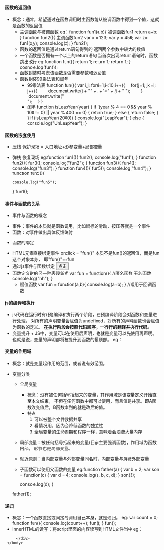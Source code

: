 #### 函数的返回值
  * 概念：通常，希望通过在函数调用时主函数能从被调函数中得到一个值，这就是函数的返回值
    + 主调函数与被调函数
	eg：function fun1(a,b){  被调函数fun1
		return a+b;
	} 
	   function fun2(){   主调函数fun2
		   var x = 123;
		   var y = 456;
		   var z= fun1(x,y);
		   console.log(z);
	   }
	   fun2();
	+ 函数的返回值是通过return语句得到的 返回两个参数中较大的数值
	+ 一个函数是否拥有一个以上的return语句 
	  当首次出现return语句时，函数跳出改行
     eg:function fun(){
		 return 1;
		 return 1;
		 return 1;
	 }
	 cosnole.log(fun());
	+ 函数封装时考虑该函数是否需要参数和返回值
	+ 函数封装99乘法表和闰年
	  - 99乘法表
	  function fun(){
	  var i,j;
	  for(i=1;i<10;i++){
	      for(j=1; j<=i; j++){
	          document.write(j + "*" + i +"=" + i*j + " ");
	          }
	          document.write("</br>");
	      }
	  }
	  - 闰年
	   function isLeapYear(year) {
	   	if ((year % 4 == 0 && year % 100 != 0) || year % 400 == 0) {
	   		return true;
	   	} else {
	   		return false;
	   	}
	   }
	   if (isLeapYear(2000)) {
	   	console.log("LeapYear");
	   } else {
	   	console.log("UnLeapYear");
	   }
#### 函数的嵌套使用
  * 压栈 保护现场 = 入口地址+形参变量+局部变量
  * 弹栈 恢复现场
  eg:function fun1(){
		fun2();
		console.log("fun1");
	}
	function fun2(){
		fun3();
		console.log("fun2");
	}
	function fun3(){
		fun4();
		console.log("fun3");
	}
	function fun4(){
		fun5();
		console.log("fun4");
	}
	function fun5(){
	
		console.log("fun5");
	}
	fun1();
#### 事件与函数的关系
  * 事件与函数的概念
   + 事件：事件的本质就是函数调用，比如鼠标的滑动，按压等就是一个事件
   + 函数：对事件做出具体反馈映射
  * 函数的绑定
   + HTML元素直接绑定事件
    onclick = "fun()"  本质不是fun()的返回值，而是fun这个对象本身，
	即"fun()"==fun
   + 通过js事件与函数绑定
    <body>
	<button type="button" id="btn">点击</button>
	</body>
	<script>
    var oBth = document.getElementById("btn"); // getElementById通过id来获取元素
	function fun(){
		console.log("hh");
	}
	oBth.onclick = fun;
	oBth.oncilck = function(){
		console.log("hh");
	}
	</script>
  + 函数定义时的另一种表现新式
    var fun = function(){  //匿名函数 无名函数
	   console.log("hh");
   }
    - 赋值函数
	 var fun = function(a,b){
		 console.log(a+b);
	 }
	 //常用于回调函数
#### js的编译和执行
  * js代码在运行时有(预)编译和执行两个阶段，在预编译阶段会对函数和变量进行处理，
    对所有的声明变量会赋值为undefined，对所有的声明函数也会赋值为函数的定义。
    **在执行阶段会按照代码顺序，一行行的翻译并执行代码。**
   * 变量提升
    + JS中，变量可以在使用后声明，也就是变量可以先使用再声明。
      也就是说，变量的声明都将被提升到函数的最顶部。
	  eg：<script>
	  //系统自己加的
	  var x = undefined;
	  //变量提升
	  x = 123;
	  console.log(x);
	  var x;
	  var y = 123;
	  y = 456;
	  </script>
#### 变量的作用域
  * 概念：就是变量起作用的范围，或者说有效范围。
  * 变量分类
    + 全局变量
      - 概念：没有被任何括号括起来的变量，其作用域是该变量定义开始直至本文结束，
	         不但在任何函数中都可以使用，而且值是共享。即A函数改变值后，B函数拿到的就是改后的值。
	  - 特点
		  1. 可以被整个文件数据共享
		  2. 看情况用，因为会降低函数的独立性
		  3. 全局变量的生命周期和程序一样，意味着会浪费大量内存
	+ 局部变量：被任何括号括起来的变量(目前主要强调函数)，作用域为函数内部，
	           形参也是局部变量。
    + 就近原则：当内部变量与外部变量同名时，内部变量与屏蔽外部变量
	+ 子函数可以使用父函数的变量
	eg:function father(a) {
		var b = 2;
		var son = function(c) {
			var d = 4;
			console.log(a, b, c, d);
		}
		son(3);

		console.log(d);
	}

	father(1);
#### 递归
  * 概念：一个函数直接或间接的调用自己本身，就是递归。
      eg: var count = 0;
	      function fun(){
			  console.log(count++);
			  fun();
		  }
		  fun();
  * innerHTML的读写：将script里面的内容读写到HTML文件当中
   eg：
<html>
     <head>
     </head>
     <body>
   	     <div id="box">
   		
   	     </div>
     </body>
</html>
<script>
    var oBox = document.getElementById("box");
	oBox.innerHTML = "ahahahha";
	console.log(oBox.innerHTML);
</script>
   

